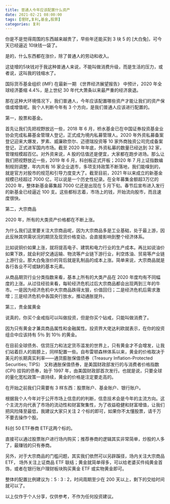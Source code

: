 ```yaml
---
title: 普通人今年应该配置什么资产
date: 2021-02-21 08:00:00
tags: [理财,复利,基金,股票]
categories: 复利
---
```


你是不是觉得周围的东西越来越贵了，早些年还能买到 3 块 5 的 [大白兔]，可今天已经逼近 10块钱一袋了。

是的，什么东西都在涨价，除了普通人的劳动和收入。

这徒增的5块钱对于我这种普通人来说，不能叫做消费升级，而是生活的压力，或者说，这叫我的钱缩水了。

国际货币基金组织 (IMF) 在最新一期 《世界经济展望报告》 中预计，2020 年全球经济萎缩 4.4%，是上世纪 30 年代大萧条以来最严重的经济衰退。

那在这种大环境情况下，我们普通人，今年应该配置哪些资产才能让我们的资产保值或增值呢。我个人判断今年有 3 个方向，是我们普通人应该进行配置的。

第一，股票和基金。

首先让我们先把视野放远一些，2018 年 6 月，桥水基金已在中国证券投资基金业协会完成私募基金管理人登记，正式成为境内私募管理人。2020 年外资私募备案登记迎来大爆发，罗素、威廉欧奈尔、迈德瑞投资等 10 家外商独资公司完成备案登记，正式进军国内市场。截至 2020 年年底，外资私募的数量已经达到 32 家，管理规模超百亿。对外资来说，A 股的估值还是便宜，大家都在跑步进场。那么让我们把视野放近一些，2019 年 6 月，科创板正式开板；2020 年 7 月上证指数编制规则调整，年内共有 16 家企业退市，多项支持政策不断落地，我们能嗅到的，就是官方对股市的规范和引导力度变大了。截至目前，2021 年以来成立的新基金规模已经超过 7000 亿，可以说是一个历史性纪录。在全年募集金额超3万亿的 2020 年，整体新基金募集超 7000 亿还是出现在 5 月下旬。春节后宣布进入发行的新基金已经逼近 100 支。这些都标志着，市场上的钱，开始流向股市，而且速度很快。

第二，大宗商品

2020 年，所有的大类资产价格都在不断上涨。

为什么我们这里要关注大宗商品呢，因为大宗商品多是工业基础，处于最上游，因此反映其供需状况的期货及现货价格变动，会直接影响到整个经济体系。

比如说铜价如果上涨，就将提高电子、建筑和电力行业的生产成本。再比如说油价如果下跌，就会利好交通运输、物流等产业链下游行业，利空炼油、贸易等产业链上游行业。那大白兔涨价的背后就是乳制品的成本上涨。简单来说，大宗商品就是各行各业不可或缺的基本元素。

从商品期货行业分类指数来看，基本上所有的大类产品在 2020 年度均有不同幅度的上涨。从过往经验来看，每轮经济危机过后大宗商品都会出现两到三年的牛市。一是因为经济危机中大宗商品跌得太狠，价值回归；二是经济危机后需求激增；三是经济危机中各国央行放水，推动通胀提升。

第三，贵金属黄金

说真的，你买个金戒指可以叫做投资，但是你买个钻戒，只能叫做消费了。

因为只有黄金才兼具商品属性和金融属性。投资界大佬达利欧就表示，在你的投资组合中应该持有 5％ 到 10％ 的黄金。

在目前全球债务、信贷压力和法定货币滥发的世界上，只有黄金才不会增发，让我们站着巨人的肩膀上，同样配置一些。自布雷顿森林体系以来，黄金的价格取决于美元的长期真实利率——通货膨胀保值债券（Treasury Inflation-Protected Securities; TIPS） 又称通胀保值债券，是美国财政部发行的与消费者价格指数 (CPI) 挂钩的债券，始于 1997 年，由美国财政部首次发行。也就是说，只要全球的量化宽松政策一直持续，黄金的价格是注定要走高的。

在开始之前我们只需要有 3 样东西：股票账户、基金账户、银行账户。

根据我个人今年对于公开市场上信息的的判断，信息技术会是今年的主流方向。这个主流方向代表了市场的流动性和财富聚集性，为了收益稳健和财富增值，让我们把风险降至最低，我建议大家只关注 2 个标的即可，如果你不太懂股票，请千万不要去操作个股。

科创 50 ETF券商 ETF这两个标的。

直接可以通过股票账户进行场内购买；推荐券商的逻辑其实非常简单，炒股的人多了，最赚钱的只有券商。

另外，对于大宗商品的门槛问题，其实我们依然可以另辟蹊径，场内关注大宗商品 ETF， 场外关注上证商品 ETF 联结；黄金就简单得多，可以给老婆买件纯黄金首饰，或者在银行账户理财板块购买黄金 ETF 或实物黄金即可。

整体的配置比例建议为：5 : 3 : 2，时间周期至少在 200 天以上，剩下的交给时间就可以了。

以上仅作于个人分享，仅供参考，不作为任何投资建议。

